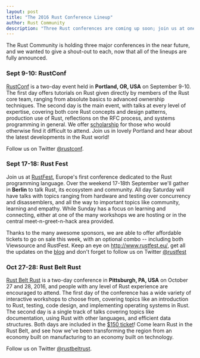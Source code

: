 ```yaml
---
layout: post
title: "The 2016 Rust Conference Lineup"
author: Rust Community
description: "Three Rust conferences are coming up soon; join us at one near you!"
---
```


The Rust Community is holding three major conferences in the near future, and we
wanted to give a shout-out to each, now that all of the lineups are fully
announced.

### Sept 9-10: RustConf

[RustConf](http://rustconf.com/) is a two-day event held in **Portland, OR,
USA** on September 9-10. The first day offers tutorials on Rust given directly
by members of the Rust core team, ranging from absolute basics to advanced
ownership techniques. The second day is the main event, with talks at every
level of expertise, covering both core Rust concepts and design patterns,
production use of Rust, reflections on the RFC process, and systems programming
in general. We offer
[scholarship](https://tilde.wufoo.com/forms/rustconf-scholarships/) for those
who would otherwise find it difficult to attend. Join us in lovely Portland and
hear about the latest developments in the Rust world!

Follow us on Twitter [@rustconf](https://twitter.com/rustconf).

### Sept 17-18: Rust Fest

Join us at [RustFest](http://www.rustfest.eu/), Europe's first conference
dedicated to the Rust programming language. Over the weekend 17-18th September
we'll gather in **Berlin** to talk Rust, its ecosystem and community. All day
Saturday will have talks with topics ranging from hardware and testing over
concurrency and disassemblers, and all the way to important topics like
community, learning and empathy. While Sunday has a focus on learning and
connecting, either at one of the many workshops we are hosting or in the central
meet-n-greet-n-hack area provided.

Thanks to the many awesome sponsors, we are able to offer affordable tickets to
go on sale this week, with an optional combo -- including both Viewsource and
RustFest. Keep an eye on http://www.rustfest.eu/, get all the updates on the
[blog](http://www.rustfest.eu/blog/) and don't forget to follow us on
Twitter [@rustfest](https://twitter.com/rustfest)

### Oct 27-28: Rust Belt Rust

[Rust Belt Rust](http://www.rust-belt-rust.com/) is a two-day conference in
**Pittsburgh, PA, USA** on October 27 and 28, 2016, and people with any level of
Rust experience are encouraged to attend. The first day of the conference has a
wide variety of interactive workshops to choose from, covering topics like an
introduction to Rust, testing, code design, and implementing operating systems
in Rust. The second day is a single track of talks covering topics like
documentation, using Rust with other languages, and efficient data
structures. Both days are included in the
[$150 ticket](https://www.eventbrite.com/e/rust-belt-rust-conference-registration-25729515674)!
Come learn Rust in the Rust Belt, and see how we've been transforming the region
from an economy built on manufacturing to an economy built on technology.

Follow us on Twitter [@rustbeltrust](https://twitter.com/rustbeltrust).
